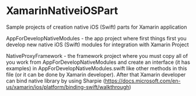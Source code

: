 # XamarinNativeiOSPart

Sample projects of creation native iOS (Swift) parts for Xamarin application


AppForDevelopNativeModules - the app project where first things first you develop new native iOS (Swift) modules for integration with Xamarin Project

NativeProxyFramework - the framework project where you must copy all of you work from AppForDevelopNativeModules and create an interface (it has examples) in AppForDevelopNativeModules.swift like other methods in this file (or it can be done by Xamarin developer). After that Xamarin developer can bind native library by using Sharpie (https://docs.microsoft.com/en-us/xamarin/ios/platform/binding-swift/walkthrough)
 
